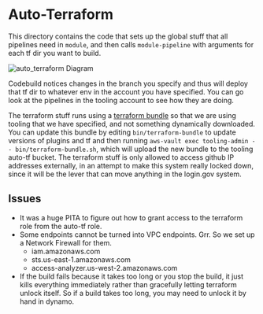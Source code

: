 # Auto-Terraform

This directory contains the code that sets up the global stuff that all pipelines need
in `module`, and then calls `module-pipeline` with arguments for each tf dir you want
to build.

![auto_terraform Diagram](./auto_terraform.png)

Codebuild notices changes in the branch you specify and thus will deploy that tf dir to whatever
env in the account you have specified.  You can go look at the pipelines in the tooling account
to see how they are doing.

The terraform stuff runs using a [terraform bundle](https://github.com/hashicorp/terraform/tree/master/tools/terraform-bundle)
so that we are using tooling that we have specified, and not something dynamically downloaded.
You can update this bundle by editing `bin/terraform-bundle` to update versions of plugins and tf
and then running `aws-vault exec tooling-admin -- bin/terraform-bundle.sh`,
which will upload the new bundle to the tooling auto-tf bucket.  The terraform stuff is only allowed
to access github IP addresses externally, in an attempt to make this system really locked down,
since it will be the lever that can move anything in the login.gov system.

## Issues

* It was a huge PITA to figure out how to grant access to the terraform role from
  the auto-tf role.
* Some endpoints cannot be turned into VPC endpoints.  Grr.  So we set up
  a Network Firewall for them.
    * iam.amazonaws.com
    * sts.us-east-1.amazonaws.com
    * access-analyzer.us-west-2.amazonaws.com
* If the build fails because it takes too long or you stop the build,
  it just kills everything immediately rather than gracefully letting terraform
  unlock itself.  So if a build takes too long, you may need to unlock
  it by hand in dynamo.
